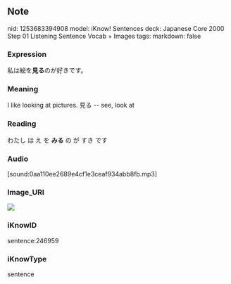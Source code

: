 ## Note
nid: 1253683394908
model: iKnow! Sentences
deck: Japanese Core 2000 Step 01 Listening Sentence Vocab + Images
tags: 
markdown: false

### Expression
<!DOCTYPE html>
<title></title>
私は絵を<b>見る</b>のが好きです。



### Meaning
I like looking at pictures.
見る -- see, look at

### Reading
<!DOCTYPE html>
<title></title>
わたし は え を <b>みる</b> の が すき です



### Audio
[sound:0aa110ee2689e4cf1e3ceaf934abb8fb.mp3]

### Image_URI
<!DOCTYPE html>
<title></title>
<img src="3cd89e12c220c61640273a27d8d567f4.jpg">



### iKnowID
sentence:246959

### iKnowType
sentence

